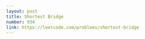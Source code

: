 ```yaml
---
layout: post
title: Shortest Bridge
number: 934
link: https://leetcode.com/problems/shortest-bridge
---
```


